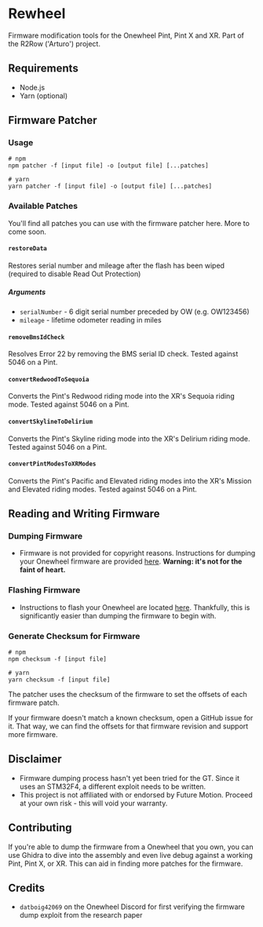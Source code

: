# Rewheel
Firmware modification tools for the Onewheel Pint, Pint X and XR. Part of the R2Row ('Arturo') project.

## Requirements
- Node.js
- Yarn (optional)

## Firmware Patcher
### Usage
```
# npm
npm patcher -f [input file] -o [output file] [...patches]

# yarn
yarn patcher -f [input file] -o [output file] [...patches]

```

### Available Patches
You'll find all patches you can use with the firmware patcher here. More to come soon.

#### `restoreData`
Restores serial number and mileage after the flash has been wiped (required to disable Read Out Protection)

##### Arguments
- `serialNumber` - 6 digit serial number preceded by OW (e.g. OW123456)
- `mileage` - lifetime odometer reading in miles

#### `removeBmsIdCheck`
Resolves Error 22 by removing the BMS serial ID check. Tested against 5046 on a Pint.

#### `convertRedwoodToSequoia`
Converts the Pint's Redwood riding mode into the XR's Sequoia riding mode. Tested against 5046 on a Pint.

#### `convertSkylineToDelirium`
Converts the Pint's Skyline riding mode into the XR's Delirium riding mode. Tested against 5046 on a Pint.

#### `convertPintModesToXRModes`
Converts the Pint's Pacific and Elevated riding modes into the XR's Mission and Elevated riding modes. Tested against 5046 on a Pint.

## Reading and Writing Firmware

### Dumping Firmware
- Firmware is not provided for copyright reasons. Instructions for dumping your Onewheel firmware are provided [here](docs/DumpFirmware.md). **Warning: it's not for the faint of heart.**

### Flashing Firmware
- Instructions to flash your Onewheel are located [here](docs/FlashFirmware.md). Thankfully, this is significantly easier than dumping the firmware to begin with.

### Generate Checksum for Firmware
```
# npm
npm checksum -f [input file]

# yarn
yarn checksum -f [input file]
```

The patcher uses the checksum of the firmware to set the offsets of each firmware patch. 

If your firmware doesn't match a known checksum, open a GitHub issue for it. That way, we can find the offsets for that firmware revision and support more firmware.

## Disclaimer
- Firmware dumping process hasn't yet been tried for the GT. Since it uses an STM32F4, a different exploit needs to be written.
- This project is not affiliated with or endorsed by Future Motion. Proceed at your own risk - this will void your warranty.

## Contributing
If you're able to dump the firmware from a Onewheel that you own, you can use Ghidra to dive into the assembly and even live debug against a working Pint, Pint X, or XR. This can aid in finding more patches for the firmware.

## Credits
- `datboig42069` on the Onewheel Discord for first verifying the firmware dump exploit from the research paper

